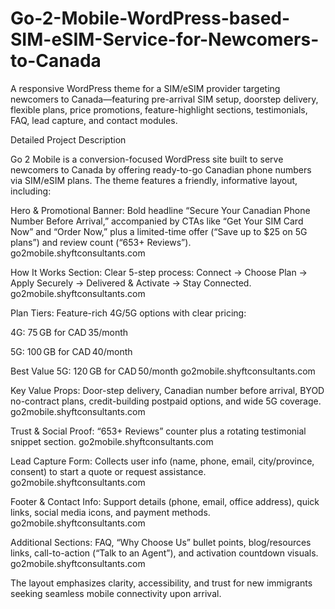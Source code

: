 # Go-2-Mobile-WordPress-based-SIM-eSIM-Service-for-Newcomers-to-Canada
A responsive WordPress theme for a SIM/eSIM provider targeting newcomers to Canada—featuring pre-arrival SIM setup, doorstep delivery, flexible plans, price promotions, feature-highlight sections, testimonials, FAQ, lead capture, and contact modules.

Detailed Project Description

Go 2 Mobile is a conversion-focused WordPress site built to serve newcomers to Canada by offering ready-to-go Canadian phone numbers via SIM/eSIM plans. The theme features a friendly, informative layout, including:

Hero & Promotional Banner: Bold headline “Secure Your Canadian Phone Number Before Arrival,” accompanied by CTAs like “Get Your SIM Card Now” and “Order Now,” plus a limited-time offer (“Save up to $25 on 5G plans”) and review count (“653+ Reviews”). 
go2mobile.shyftconsultants.com

How It Works Section: Clear 5-step process: Connect → Choose Plan → Apply Securely → Delivered & Activate → Stay Connected. 
go2mobile.shyftconsultants.com

Plan Tiers: Feature-rich 4G/5G options with clear pricing:

4G: 75 GB for CAD 35/month

5G: 100 GB for CAD 40/month

Best Value 5G: 120 GB for CAD 50/month 
go2mobile.shyftconsultants.com

Key Value Props: Door-step delivery, Canadian number before arrival, BYOD no-contract plans, credit-building postpaid options, and wide 5G coverage. 
go2mobile.shyftconsultants.com

Trust & Social Proof: “653+ Reviews” counter plus a rotating testimonial snippet section. 
go2mobile.shyftconsultants.com

Lead Capture Form: Collects user info (name, phone, email, city/province, consent) to start a quote or request assistance. 
go2mobile.shyftconsultants.com

Footer & Contact Info: Support details (phone, email, office address), quick links, social media icons, and payment methods. 
go2mobile.shyftconsultants.com

Additional Sections: FAQ, “Why Choose Us” bullet points, blog/resources links, call-to-action (“Talk to an Agent”), and activation countdown visuals. 
go2mobile.shyftconsultants.com

The layout emphasizes clarity, accessibility, and trust for new immigrants seeking seamless mobile connectivity upon arrival.
